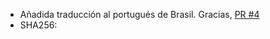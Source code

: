 - Añadida traducción al portugués de Brasil. Gracias, [PR #4](https://github.com/jpavonabian/Gestor-de-Pomodoros/pull/4)
- SHA256: 